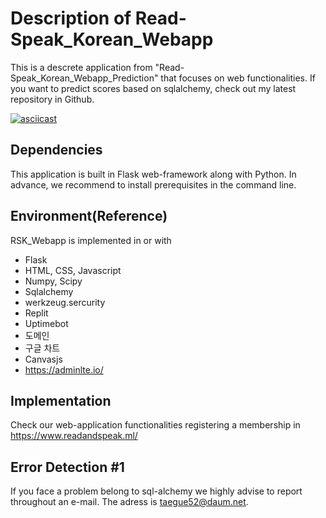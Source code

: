 # Description of Read-Speak_Korean_Webapp
This is a descrete application from "Read-Speak_Korean_Webapp_Prediction" that focuses on web functionalities. If you want to predict scores based on sqlalchemy, check out my latest repository in Github. 

[![asciicast](https://asciinema.org/a/113463.png)](https://asciinema.org/a/113463)

## Dependencies
This application is built in Flask web-framework along with Python. In advance, we recommend to install prerequisites in the command line.

## Environment(Reference)
RSK_Webapp is implemented in or with
* Flask
* HTML, CSS, Javascript 
* Numpy, Scipy
* Sqlalchemy
* werkzeug.sercurity
* Replit
* Uptimebot
* 도메인
* 구글 차트
* Canvasjs
* https://adminlte.io/

## Implementation
Check our web-application functionalities registering a membership in https://www.readandspeak.ml/

## Error Detection #1
If you face a problem belong to sql-alchemy we highly advise to report throughout an e-mail. The adress is taegue52@daum.net. 
